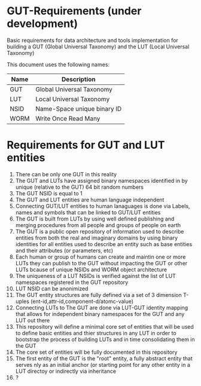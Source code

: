 # GUT-Requirements (under development)
Basic requirements for data architecture and tools implementation for building a GUT (Global Universal Taxonomy) and the LUT (Local Universal Taxonomy)

This document uses the following names:

|Name|Description|
|----|---|
|GUT|Global Universal Taxonomy|
|LUT|Local Universal Taxonomy|
|NSID|Name-Space unique binary ID|
|WORM|Write Once Read Many|

# Requirements for GUT and LUT entities

1. There can be only one GUT in this reality
3. The GUT and LUTs have assigned binary namespaces identified in by unique (relative to the GUT) 64 bit random numbers
4. The GUT NSID is equal to 1
5. The GUT and LUT entities are human language independent
6. Connecting GUT/LUT entities to human lanaguages is done via Labels, names and symbols that can be linked to GUT/LUT entities
8. The GUT is built from LUTs by using well defined publishing and merging procedures from all people and groups of people on earth
9. The GUT is a public open repository of information used to describe entities from both the real and imaginary domains by using binary identities for all entities used to describe an entity such as base entities and their attributes (or parameters, etc)
10. Each human or group of humans can create and maintin one or more LUTs they can publish to the GUT without impacting the GUT or other LUTs bcause of unique NSIDs and WORM object architecture 
5. The uniqueness of a LUT NSIDs is verified against the list of LUT namespaces registered in the GUT repository
6. LUT NSID can be anonimized
7. The GUT entity structures are fully defined via a set of 3 dimension T-uples (ent-id,attr-id,component-d/atomc-value)
11. Connecting LUTs to The GUT are done via LUT-GUT identity mapping that allows for independent binary namespaces for the GUT and any LUT out there
13. This repository will define a minimal core set of entities that will be used to define basic entities and thier structures in any LUT in order to bootstrap the process of building LUTs and in time consolidating them in the GUT
14. The core set of entities will be fully documented in this repository
15. The first entity of the GUT is the "root" entity, a fully abstract entity that serves nly as an initial anchor (or starting point for any other entity in a LUT directoy or indirectly via inheritance
16. ?
